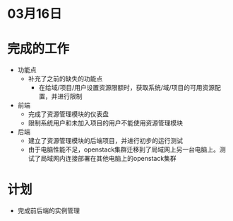 # 03月16日

# 完成的工作

- 功能点
  - 补充了之前的缺失的功能点
    - 在给域/项目/用户设置资源限额时，获取系统/域/项目的可用资源配置，并进行限制
- 前端
  - 完成了资源管理模块的仪表盘
  - 限制系统用户和未加入项目的用户不能使用资源管理模块
- 后端
  - 建立了资源管理模块的后端项目，并进行初步的运行测试
  - 由于电脑性能不足，openstack集群迁移到了局域网上另一台电脑上。测试了局域网内连接部署在其他电脑上的openstack集群

# 计划

- 完成前后端的实例管理

